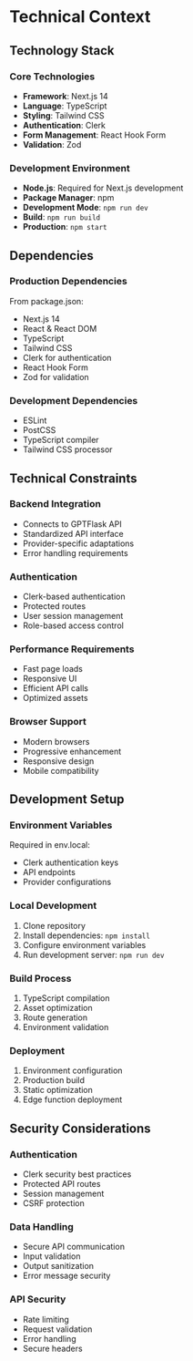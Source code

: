 # Technical Context

## Technology Stack

### Core Technologies

- **Framework**: Next.js 14
- **Language**: TypeScript
- **Styling**: Tailwind CSS
- **Authentication**: Clerk
- **Form Management**: React Hook Form
- **Validation**: Zod

### Development Environment

- **Node.js**: Required for Next.js development
- **Package Manager**: npm
- **Development Mode**: `npm run dev`
- **Build**: `npm run build`
- **Production**: `npm start`

## Dependencies

### Production Dependencies

From package.json:

- Next.js 14
- React & React DOM
- TypeScript
- Tailwind CSS
- Clerk for authentication
- React Hook Form
- Zod for validation

### Development Dependencies

- ESLint
- PostCSS
- TypeScript compiler
- Tailwind CSS processor

## Technical Constraints

### Backend Integration

- Connects to GPTFlask API
- Standardized API interface
- Provider-specific adaptations
- Error handling requirements

### Authentication

- Clerk-based authentication
- Protected routes
- User session management
- Role-based access control

### Performance Requirements

- Fast page loads
- Responsive UI
- Efficient API calls
- Optimized assets

### Browser Support

- Modern browsers
- Progressive enhancement
- Responsive design
- Mobile compatibility

## Development Setup

### Environment Variables

Required in env.local:

- Clerk authentication keys
- API endpoints
- Provider configurations

### Local Development

1. Clone repository
2. Install dependencies: `npm install`
3. Configure environment variables
4. Run development server: `npm run dev`

### Build Process

1. TypeScript compilation
2. Asset optimization
3. Route generation
4. Environment validation

### Deployment

1. Environment configuration
2. Production build
3. Static optimization
4. Edge function deployment

## Security Considerations

### Authentication

- Clerk security best practices
- Protected API routes
- Session management
- CSRF protection

### Data Handling

- Secure API communication
- Input validation
- Output sanitization
- Error message security

### API Security

- Rate limiting
- Request validation
- Error handling
- Secure headers

